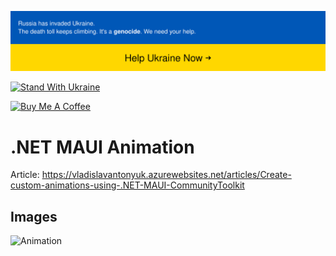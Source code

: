[![Stand With Ukraine](https://raw.githubusercontent.com/vshymanskyy/StandWithUkraine/main/banner2-direct.svg)](https://stand-with-ukraine.pp.ua)

[![Stand With Ukraine](https://img.shields.io/badge/made_in-ukraine-ffd700.svg?labelColor=0057b7)](https://stand-with-ukraine.pp.ua)

[![Buy Me A Coffee](https://cdn.buymeacoffee.com/buttons/v2/default-blue.png)](https://www.buymeacoffee.com/vlad.antonyuk)

# .NET MAUI Animation

Article: https://vladislavantonyuk.azurewebsites.net/articles/Create-custom-animations-using-.NET-MAUI-CommunityToolkit

## Images

![Animation](https://ik.imagekit.io/VladislavAntonyuk/vladislavantonyuk/articles/27/dotnet-maui-animation.gif)